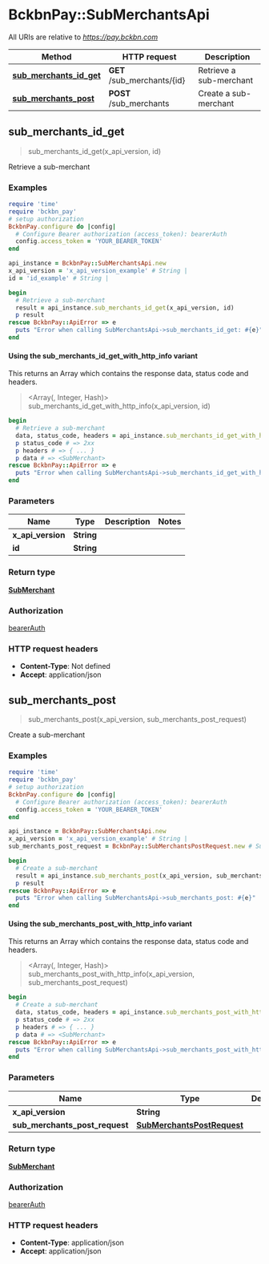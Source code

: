 # BckbnPay::SubMerchantsApi

All URIs are relative to *https://pay.bckbn.com*

| Method | HTTP request | Description |
| ------ | ------------ | ----------- |
| [**sub_merchants_id_get**](SubMerchantsApi.md#sub_merchants_id_get) | **GET** /sub_merchants/{id} | Retrieve a sub-merchant |
| [**sub_merchants_post**](SubMerchantsApi.md#sub_merchants_post) | **POST** /sub_merchants | Create a sub-merchant |


## sub_merchants_id_get

> <SubMerchant> sub_merchants_id_get(x_api_version, id)

Retrieve a sub-merchant

### Examples

```ruby
require 'time'
require 'bckbn_pay'
# setup authorization
BckbnPay.configure do |config|
  # Configure Bearer authorization (access_token): bearerAuth
  config.access_token = 'YOUR_BEARER_TOKEN'
end

api_instance = BckbnPay::SubMerchantsApi.new
x_api_version = 'x_api_version_example' # String | 
id = 'id_example' # String | 

begin
  # Retrieve a sub-merchant
  result = api_instance.sub_merchants_id_get(x_api_version, id)
  p result
rescue BckbnPay::ApiError => e
  puts "Error when calling SubMerchantsApi->sub_merchants_id_get: #{e}"
end
```

#### Using the sub_merchants_id_get_with_http_info variant

This returns an Array which contains the response data, status code and headers.

> <Array(<SubMerchant>, Integer, Hash)> sub_merchants_id_get_with_http_info(x_api_version, id)

```ruby
begin
  # Retrieve a sub-merchant
  data, status_code, headers = api_instance.sub_merchants_id_get_with_http_info(x_api_version, id)
  p status_code # => 2xx
  p headers # => { ... }
  p data # => <SubMerchant>
rescue BckbnPay::ApiError => e
  puts "Error when calling SubMerchantsApi->sub_merchants_id_get_with_http_info: #{e}"
end
```

### Parameters

| Name | Type | Description | Notes |
| ---- | ---- | ----------- | ----- |
| **x_api_version** | **String** |  |  |
| **id** | **String** |  |  |

### Return type

[**SubMerchant**](SubMerchant.md)

### Authorization

[bearerAuth](../README.md#bearerAuth)

### HTTP request headers

- **Content-Type**: Not defined
- **Accept**: application/json


## sub_merchants_post

> <SubMerchant> sub_merchants_post(x_api_version, sub_merchants_post_request)

Create a sub-merchant

### Examples

```ruby
require 'time'
require 'bckbn_pay'
# setup authorization
BckbnPay.configure do |config|
  # Configure Bearer authorization (access_token): bearerAuth
  config.access_token = 'YOUR_BEARER_TOKEN'
end

api_instance = BckbnPay::SubMerchantsApi.new
x_api_version = 'x_api_version_example' # String | 
sub_merchants_post_request = BckbnPay::SubMerchantsPostRequest.new # SubMerchantsPostRequest | 

begin
  # Create a sub-merchant
  result = api_instance.sub_merchants_post(x_api_version, sub_merchants_post_request)
  p result
rescue BckbnPay::ApiError => e
  puts "Error when calling SubMerchantsApi->sub_merchants_post: #{e}"
end
```

#### Using the sub_merchants_post_with_http_info variant

This returns an Array which contains the response data, status code and headers.

> <Array(<SubMerchant>, Integer, Hash)> sub_merchants_post_with_http_info(x_api_version, sub_merchants_post_request)

```ruby
begin
  # Create a sub-merchant
  data, status_code, headers = api_instance.sub_merchants_post_with_http_info(x_api_version, sub_merchants_post_request)
  p status_code # => 2xx
  p headers # => { ... }
  p data # => <SubMerchant>
rescue BckbnPay::ApiError => e
  puts "Error when calling SubMerchantsApi->sub_merchants_post_with_http_info: #{e}"
end
```

### Parameters

| Name | Type | Description | Notes |
| ---- | ---- | ----------- | ----- |
| **x_api_version** | **String** |  |  |
| **sub_merchants_post_request** | [**SubMerchantsPostRequest**](SubMerchantsPostRequest.md) |  |  |

### Return type

[**SubMerchant**](SubMerchant.md)

### Authorization

[bearerAuth](../README.md#bearerAuth)

### HTTP request headers

- **Content-Type**: application/json
- **Accept**: application/json

